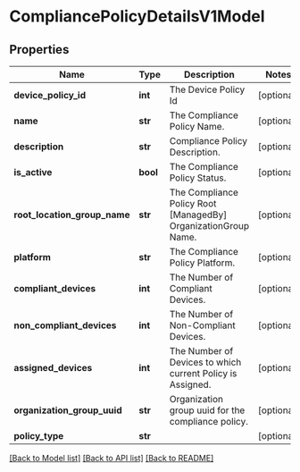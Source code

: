 # CompliancePolicyDetailsV1Model

## Properties
Name | Type | Description | Notes
------------ | ------------- | ------------- | -------------
**device_policy_id** | **int** | The Device Policy Id | [optional] 
**name** | **str** | The Compliance Policy Name. | [optional] 
**description** | **str** | Compliance Policy Description. | [optional] 
**is_active** | **bool** | The Compliance Policy Status. | [optional] 
**root_location_group_name** | **str** | The Compliance Policy Root [ManagedBy] OrganizationGroup Name. | [optional] 
**platform** | **str** | The Compliance Policy Platform. | [optional] 
**compliant_devices** | **int** | The Number of Compliant Devices. | [optional] 
**non_compliant_devices** | **int** | The Number of Non-Compliant Devices. | [optional] 
**assigned_devices** | **int** | The Number of Devices to which current Policy is Assigned. | [optional] 
**organization_group_uuid** | **str** | Organization group uuid for the compliance policy. | [optional] 
**policy_type** | **str** |  | [optional] 

[[Back to Model list]](../README.md#documentation-for-models) [[Back to API list]](../README.md#documentation-for-api-endpoints) [[Back to README]](../README.md)


